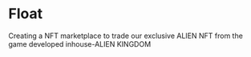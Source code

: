 # Float
Creating a NFT marketplace to trade our exclusive ALIEN NFT from the game developed inhouse-ALIEN KINGDOM
